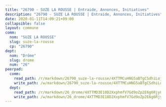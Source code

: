 ```yaml
---
title: "26790 - SUZE LA ROUSSE | Entraide, Annonces, Initiatives"
description: "26790 - SUZE LA ROUSSE | Entraide, Annonces, Initiatives"
date: 2020-01-11T14:09:21+09:00
collapsible: false
layout: commune
comm:
  nom: "SUZE LA ROUSSE"
  slug: suze-la-rousse
  cp: "26790"
dept:
  nom: "Drôme"
  slug: drome
  num: "26"
peerpad:
  comm:
    read_path: /r/markdown/26790_suze-la-rousse/4XTTMCuHNG5aBTgCSdhiLojSiHwtVBcGqVCXRFjAj6ycD8P4W
    write_path: /w/markdown/26790_suze-la-rousse/4XTTMCuHNG5aBTgCSdhiLojSiHwtVBcGqVCXRFjAj6ycD8P4W-K3TgTd2UeKTtGpT7mAqJ3ttgAXv2vgFKuEhXybCXQBBmGMwQB9Lcn966Rv36ZwipTfEwZAfGtPTCuL7o8ABfKrXcoxKF96tKkRDyZMDgNY83tNhEhpGc25ENB5AKKZVZLPTS4j54
  dept:
    read_path: /r/markdown/26_drome/4XTTMD3E18D2XxphmfV7Gd9oZp2E6g6Rjy8yoyyuT4SyeeDZv
    write_path: /w/markdown/26_drome/4XTTMD3E18D2XxphmfV7Gd9oZp2E6g6Rjy8yoyyuT4SyeeDZv-K3TgUGX4nG6FnUgVjDeodHJBzD4Z7jTqAJwquijk1LCW8AWc9CAemuRZDQCZC8aha3sgQcHNRUHizJ1bQGiTeNjxAKKxoxsNxcJ7pjGzQ4icP1ftCA9sHED31LddZbCgpf6zkM4Q
---
```


